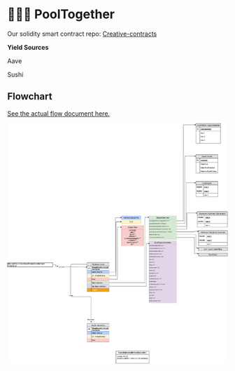 # 🏊🏽‍♂️ PoolTogether

Our solidity smart contract repo: [Creative-contracts](https://github.com/g2entgroup/creative-contracts.git)

**Yield Sources**

Aave 

Sushi

## Flowchart

[See the actual flow document here.](https://viewer.diagrams.net/?highlight=0000ff&edit=_blank&layers=1&nav=1&title=Flowchart%20for%20Pooltogether%20Contracts#R7V1rk6O2Ev01rkpSBcUb%2FDHzSqYymzu1s7k3%2BSiDbDOLkYPxzsz%2B%2BisBwoAExmNentUkVWuLp9Wnj7pbrdZMv968%2FhaB7foT8mAw0xTvdabfzDRNc3QF%2F0Na3tIW1VGctGUV%2BV7Wdmh48r%2FDrDG7cLX3PbgrnRgjFMT%2BttzoojCEblxqA1GEXsqnLVFQfuoWrCDT8OSCgG39n%2B%2FF66xVVZTDgd%2Bhv1pnj3bM7MACuF9XEdqH2fNmmr5M%2FtLDG0DvlZ2%2FWwMPvRSa9NuZfh0hFKefNq%2FXMCCdS7stve6u5mj%2B3hEM4zYXaNCYa7YCXdu1nKW%2BlLI7fAPBPusLD25h6MHQ9bFE0peO32hH7V78TQBC%2FO1qHW8C3Kjij0sUxk%2FZSQr%2B7q79wHsAb2hPXmoX406i367WKPK%2F4%2FMBvRgfjuIMEppF7uYHwTUKUJQ8UvdM6HhG6concsfsWRHc4WsfaQ%2BoedMD2MX0fVAQgO3OXyRvSE7ZgGjlh1cojtEmO4n%2BtLvy42%2FMW%2BeGPB4E%2FirEbS5%2BEIzIY4jYoUcvp5JNH7jx3exzABYwuMpxQm8doqQXd3GEvuago515BzZ%2BQJTpvzDyQAhoH6e9pBr5hYUXdbSFbpH%2BYzFBhQyjGL4WmjKM%2FAbRBsbRGz4lO2o4GV4zhabwfTkoh0Z1Y13QC9XOGkGmkKv81gdQ4g8ZLvkY%2FY%2F2RVMX35%2B2%2F%2Fyz%2BC49bhf3i7lkagxQEcbpd7jdwsAP8T0xN8QRcOOdtN%2BuIuBBkIj7V3yRLhuywmAZ90VcxnECnPSyRHRgH6Nd1ucFBARwSS4k3eljDvk1a974nkcuvdoiP4yTDjCvZuZNBdIlwVcaGyBVkL%2FDFXKtah%2BXOpWy1U7KWm9C1hkhb8kwgFYwXmOd0%2B6W%2Fiv0pKSDU9GqsiIr0gLGQNaEhI9J2BhdwsYxCRe%2FSrlOUz3WhZSPS9kaXcrmSVKOwlVV0olaC0kfk7QzuqStY5Leh%2F4SRRspAqGHNlK43yyI9VThblXI%2BpisVWV0Yds8ZyFAbxL0t5Lq4AcL5T1BoOPbWw4j0B3CvRz7KJR2%2B40URxBKS0zLCD8tka0iq0K2LWQ7pKXFvC4r1ut8eNWUvwru0QT8e6iQ%2F0bz77NwzfT8%2B%2Bx1H%2FyQ%2FigWqCc79pijZSWzwTOoSpbJeveqPZfnFgtX1TB6wOucwWvZt6%2BCdA225CPuidgHwWfoxiBcJXwRoy0VS8IsKYSy9yefFxQSahnibQmJRz9b4Prh6iF9oG4cmj5nDyZNL2s%2Fhk%2B4nbz5SwTwe14h%2FJhlkKBqjR8AwwR1MYgLxFlmwCssqmtFNgkXatf4u3r4ntDjFvM3VnYMO5D4yDcQq8kLJKpy5UVo%2BwUrBqSdUdRrsx0TOq0RVx9UqAOX3gcX0hBzAVyPf5wNqUWRWYpMycKjLbLKMOoVRceAQnqhlnNqtbcKiTxcn73HrBjyLkGlgA2dM0b2gws28h3hPsTWaz98UwHKEVQk9%2F1YZNMHuZjtyYXyULcgYqPSE6KWFEQXyytqnXXTGbH0gwk2iJ0Sy%2FnQEMQyFLE42sjEwsbJBbF0Rix6DRwmTixsVD0lFl0Qy8UQi0ozY0ZjFjZiL5ilM2Yxa%2FAwcWZhA%2FuCUi6HUnSjNaWovbjSbLxZUEpnlGLX4KEzSukHE2xMd4O8fQBl%2BEo6Z5zUQjHF0JhCaLkOXCxnzBTNlXmj3N1x8drkoyc9BoupqrXzEtrxhEPVOHE4zB52oJqGp%2FFmQDiPc5zy40CA5RiCGF4RuewYjcl%2F6PuUiPJoQYnk512a64ixHfK0SAzTwwzTal3Y%2B6SZkFMx%2FW4%2B1tiAgoxvkqApTeL4hNyvnxKKFqC6HFDRvOijoHJ6AJXOzq3dkQRd3PSYpOiOMcaL9ILjY3%2FrYfykRAJD4zgiFs%2Fi1PvIItDZGb196P%2B7h%2FdeP4wmUgjelUKQs8ZZIycPV71MFOusESYSCDp1cfXeJ%2Fr6AQY70fcYkcEEoUCYUGOZUKezCy%2BJgMcuvdjlupjo65FYLnOiT2cn%2BhJiScxqFNwTA3JJOlqQzMWQDC%2BhYDiSEXN%2BPZLMZc756eyc3yOMfOT5bkI2T7hnYrh6EyRzOSTDTS4YjmXENGCPLNP7NGAvmDDYmMxf6YJQ3Pg5WRKKP%2FyZLgoV0cIPGy00yhNu3KWPKi9SSDOsu0UlG9KZUO5%2F%2B0ChpVzOgPeOQKHRHmcNFUx4sOolHmRw4kF%2F4C67%2B%2BMkWBU7Su1%2FXLz88GGuzZ0MjeZQC9MMNvLT6zqBvmYrBAkdjycOSEKc2FFKQifBSpDQqSRk1MBk4iTERoYmZAm19PsviYF6YRxeGSAe4%2FTj4vWQPC7c%2Fqp%2B9kYr%2FWCCDQXdhz4RPW7EQpxGZdGl40LXFc7%2BsbTghWMaJp%2B8To4EVFNv55zMW27KkPG%2BTN95%2BXGmw3leG6rsNtOXW42JDZU93F%2Ff%2Fvl0O9OsgAB8EeFPK%2FIJLHySuPnLL%2ByhxR5rSM0xwr7LtAoQ97icXCxVCqvyzjyU6%2BMfT1NKNzCsPeOZHqjwwLtLSeXa885iUkVCqFeBsmq2YfBOKqZwVaKX2lEW65YycVrlNxjCCMRIxGynSuMdxGz1MnXmlXSKVqY2WMzWqlv9PAlPRYRLqvRxVsyWB6te%2FF%2BL9X9FzJaLrG79GqvTpInBwiUW6%2BuKmO1HICFezHY4EmK9ZRGzHYKEOs2pGI6E2KXVE7KEfsyY7emMw4vZ8hinl%2FgcXdssYrZ90EqnBTEHi9nabPypUDVauPkf1c0nCzn1ef5nl53%2BfAg7Go3qxeu3tSmPdcLgrnLHZSzptEWm1igjY67Nl2Vw2yJT62OSUNuVn%2F2gSmRqjUNCl5mpZYtMrcl5%2FaczDsfrH26Bli0ytXqklYvI1OImnrDmTYg8kkSTVmwU3v%2FH9f4rc%2FwOrxBibxWc%2BHvSsRxlKO32iL0oY%2FySFisfN8YbeWWSQQHuG%2FOzASYzRF6c8d2o4ZOu9sR9c9Z%2B%2BoQ7JN0Y08ejwGtSnXUq1vjl8k15OLSq42r76sTd0NKQBaK4bywKK%2FTLSBdRW4H75mwqgBv4KSGR8r47N%2FK3uyQHG7dPip2qqdfLpZamXl84axV%2Bk2ctLNPqkZiGLCrFX7Ig8gj6Zabe99bsDxpsOkHNwq%2BpMFC%2B%2BOPjMFDDyq1uGGjQilN8nLEZAoKCuqSgy9iGk%2FvqGmseMdiAofdrFCVd7AZgt%2FPdssyht4I09oH7dY1WKATB7aH1Cr768d%2F4qKTIimpnDf8Q6chqsqCSfL95zcSVfHkrfCFV9%2FDPJcHEmnkHOsOD9pGbvTW7a1TWr%2BR1GxU3k6Ai22q1frtKuyeCAYj9b7D0%2BIaFl1mxf3pvbBbIc%2FOQUuQo89KDdBv3lF04oSL%2F9IcedhC4q3mOWb6tPddkRy%2FfKk7okbkVljh4K5yW6VDtL9Ls6g9ofDGpsur01PMtxTzlh1dOxx%2FS31e5%2BI0rTrRc7mA8q6paB%2BtZObtD0GWgPl0Fiv8FG8J02TflDUQhPQs%2FtXBiVW8x0B9IUH3GrhDlWALHV4e2pEPKKXzuazV2tlavs8iPU7f%2BBr2EAQLeuZ2ZmWBMX9Jxc8C%2BLA9IZxIXvSInRF0eTlvYnLTrh3vWlBmhTAJ1zcXUW2OZhAZ3v6dd0swfcZc0vvZwtrcSO6VxPYS%2Bs2Sa2W2Su6XxX5mdiRY7pn0QcA25axo%2F0MJm7R13NMvj3eGcB5RAimDkGcbxWzZKkTopHDMhPegQ7zPEP%2BXv7HbJl9Rr1Uz6%2FeC1Jt%2FeauXCcVH5vzvr%2BJiKeXaOL3uun0qLJVLKoW7YEe%2Bxq0HLYB2kdRxvd8n8zR3%2Bf%2BXH6%2F1CdknxlbumHBjy5ZAII%2BPrGHgdwKPWaHsBKCVbqmwhaSwTtbd3ai0byTQrLrPFGhv6oJP9nCLRPPc1aSCKVepu6989ogektFgRmZNTle3r4SC9SyIuxQ0IXR9c3%2FSe5ec0esSjVU4qWdKVxgYbvcJGXaBIrZisOqfcl8nj%2Bd5ApP%2BgPK%2BwPN%2BoZX1zfSXRUZ%2BrsjEvhChbET87guTIySN9ZvlONbHMzoaQFindxO3d8hxWJfk72WFtF%2FOv6Xez7XxRF8tJ%2BUGnFnPWtMuqSciqZ0L7xK5sllsnkyr8FF2ntym3TkB3lP6bpddjx1kdjAa1Rm0xtxS4X8EKys87FDIdKHLspxHoawdLtU6f3wG%2FXjZHdth0DJFXP3Z84x2LXJ06%2FptEUj37uvVOVFufac5zmZ4%2BX9e6Smei9QdO169njUnn6rOvzc6liUT9SSfqd8Bzo27j7IhtnHtkocvcxtlhJ5BEcv64TNVutr4DMhp1u2eHXcYoyKgzMrrM7Z4dNmYj0vGH5pyGdPwOOGfc3Z8dsUixR9K53BWKKmsFeXALsRMWuv6E%2BcczoeMZDGgumn8cbaFbJyxIPCGqSTmIBi%2FHWw8kjJ%2Be1wNdhAHEf3V2jPLgN9xwEYx0mH38OIw0t2wdnMBIJ6wMoIzESSQamJFarEITjHQOI9VtsTZ9RuJs15yEhaaar04cMwXoCvhYNHR1Yx%2BSEnhT0i2RWJvWUU9PQ1aE5L%2BzMJj6pSfjcg0mkx26sMF002gtjZC3Qg2jcfJWbtUb89aeTSxv5TRj6%2BRUW6PF4rC8rYhVg%2Bbfdl%2B8j82wCkkv4%2B4lcyxrEHlrEEtJdkuaY69oskJXeHaRSH0sD2CcNOpmzT5rn0aegHvLpbbYFKZ6%2BbogpCJWhYhbitgYXcRaKxG%2FgOWS9LZQ4dPka40uXzYxB8sFBfgnSDDE4y1MluxGmWwVWZfZBRRCtm33kxtWtmwKTBztE0XFmuu9gCCAsbSN0DffI9ZRsh4KKy%2BNGAsJH53fG13EnIyWNchSWgwZU7EQZTtRjm9MsV4%2FFmXwlcpSEbJsK8shrSbn9vnL7sW6%2FvKX9nCl%2FP60%2F%2FS3nS8mL3npi%2F2KylIYwO0nC0aXJWsBJw4N3G9KZi82jISGnhFjHViqrN1bDEOYgm7bhyGGtIL4wmQN3RUIgbuGUp7fa8mqsIZai3RIa4gvUtawzWINhSCDGERbinN8g4g1bmnoCCx8Cb6SCR7qgxLZOkK0LWPAo4uWzWOmok2LciVCFcJsI8zxzSI2H6sszNJkTRINlBYwBrItRNxKxProxhKd7SuIeOOH%2FsbfxTQEqMmmEGc7cY5uKJlsqGGD3DWQnvehH0sRLI6sWLQift9atqNbTbQoYjEXbY2ve8751xHSbCvN0Q0lkw057FDgUlFasph2aSnK0c0kk5MkioJ1kpqWxgJF%2BKh1isP4FhHrnGJp%2Bp4fv0kuyVcEpBJeqqW2rArbqKVgR7eNOBWWshI125IAaS2bNMMwEzUpcpOuDFXSdinJfE0mcArHiOylTJ7kWJZqWDrsQRdFIPZRdg4RTRQkuRXVMjr0BRe04Rpttn6QXkyWxcTAD3b400%2FUL3NRuPRXPyd3zuvvLDh1SrfVtnVUbXlXt6QgJgcdXmEgqkqHcU7NxbDI32CLlWwDyOPp6QQVpa1IMHrxxUrxQHITopSk9ae8PtbP%2FF9d0Vp%2BYnNFNQvpykT1yuqjarNK7ufvMPgGyV3LdMDq2MnpnRot4JnnHvDyO3kls6s1lLtTr1FKZh9qp8qKos1K9VMVMz%2BjpoBq8u1dGzzxWTGjuMbq2XQ2uOOKqqdumeSoFQTpVhECLc7XKpApbGr0jvKpfExpk8OUYw2MKbMFpmhuV3eYOo8KRqmqnIuNbPSm6BW5zY2B5Wa0kJvdORecJzfW5xxdbo4%2BsNz0FnKji3xG5nC7YgXYzRRePR0PRfoAHM56SGNzuGUPjCmtBaacaUCqUhDcPAKpyul4JFIGgBTrot%2FeP%2BIG1SHugHJPnK4lWWhYRZ6o2jyN1W%2Fne0BOhcx4m61pKi%2B%2B0EH5Zi4qtQlYPRWmU%2FWhmc5mma5Rhcf2gir7Q6hH%2BK56vmYOMIJqbELbE0aKn0aBBMP9KAw3b8twWk8Mp48b4uEy3NBundOS4LTOXfJuwjxHfITq%2Bdp8AILLQk9D4yrbF55%2BTgFlzho3hC9h0SxjUTGdYcGocsDYOF0zMhgNq%2BJcZIRSB8bq%2BXRuqF8wsslrg%2FqrZUx1sgVYbcXuRodU7Rw05w0%2BbBLwx5MLJ9jbuKXqyApdnYYyyubw0fOtIQaX%2Bbi4weOEWhkneoxp1pambZ6TmkbwSatsMmrY82Y4mdVZ0AHmpCiEp8FDCh7ah7U52sxHTWOK06jAw1TMZnOjusftWdYG%2FhohkvtwOD0C2%2FUn5EFyxv8B)

![](../.gitbook/assets/flowchart-for-pooltogether-contracts.png)

